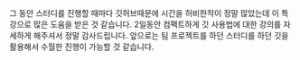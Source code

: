 그 동안 스터디를 진행할 때마다 깃허브때문에 시간을 허비한적이 정말 많았는데 이 특강으로 많은 도움을 받은 것 같습니다.
2일동안 컴팩트하게 깃 사용법에 대한 강의를 자세하게 해주셔서 정말 감사드립니다.
앞으로는 팀 프로젝트를 하던 스터디를 하던 깃을 활용해서 수월한 진행이 가능할 것 같습니다.